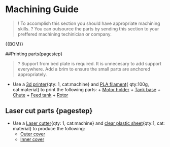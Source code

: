 [3d printer]:Parts.yaml#3dprinter
[Laser cutter]:Parts.yaml#Lasercutter
[PLA filament]:Parts.yaml#PLAfilament
[clear plastic sheet]:Parts.yaml#ClearSheet

# Machining Guide

>! To accomplish this section you should have appropriate machining skills. 
>? You can outsource the parts by sending this section to your preffered machining techinician or company.

{{BOM}}

##Printing parts{pagestep}

>? Support from bed plate is required. It is unnecesary to add support everywhere. Add a brim to ensure the small parts are anchored appropriately. 

*  Use a [3d printer]{qty: 1, cat:machine} and [PLA filament]{ qty:100g, cat:material} to print the following parts:
       +  [Motor holder](models/Motor_holder.stl)
       +  [Tank base](models/Allparts.stl)
       +  [Chute](models/chute_with_mount.stl)
       +  [Feed tank](models/Feed_tank.stl)
       +  [Rotor](models/Rotor.stl)

## Laser cut parts {pagestep}

* Use a [Laser cutter]{qty: 1, cat:machine} and [clear plastic sheet]{qty:1, cat: material} to produce the following:
    + [Outer cover](models/Outer_cover.svg)
    + [Inner cover](models/Inner_cover.svg)
